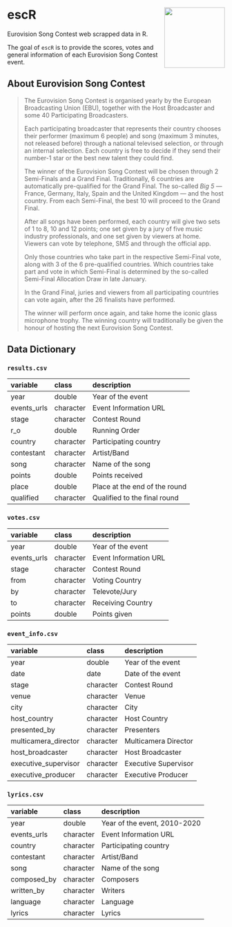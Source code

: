 # escR <a><img src='img/escR_hex.png' align="right" height="140" /></a>

Eurovision Song Contest web scrapped data in R.

The goal of `escR` is to provide the scores, votes and general information of each Eurovision Song Contest event.

## About Eurovision Song Contest

> The Eurovision Song Contest is organised yearly by the European Broadcasting Union (EBU), together with the Host Broadcaster and some 40 Participating Broadcasters. 
> 
> Each participating broadcaster that represents their country chooses their performer (maximum 6 people) and song (maximum 3 minutes, not released before) through a national televised selection, or through an internal selection. Each country is free to decide if they send their number-1 star or the best new talent they could find.
> 
> The winner of the Eurovision Song Contest will be chosen through 2 Semi-Finals and a Grand Final. Traditionally, 6 countries are automatically pre-qualified for the Grand Final. The so-called *Big 5* — France, Germany, Italy, Spain and the United Kingdom — and the host country. From each Semi-Final, the best 10 will proceed to the Grand Final.
> 
> After all songs have been performed, each country will give two sets of 1 to 8, 10 and 12 points; one set given by a jury of five music industry professionals, and one set given by viewers at home. Viewers can vote by telephone, SMS and through the official app.
> 
> Only those countries who take part in the respective Semi-Final vote, along with 3 of the 6 pre-qualified countries. Which countries take part and vote in which Semi-Final is determined by the so-called Semi-Final Allocation Draw in late January.
> 
> In the Grand Final, juries and viewers from all participating countries can vote again, after the 26 finalists have performed.
> 
> The winner will perform once again, and take home the iconic glass microphone trophy. The winning country will traditionally be given the honour of hosting the next Eurovision Song Contest.

## Data Dictionary

### `results.csv`

|variable          |class     |description |
|:-----------------|:---------|:-----------|
|year                 |double     | Year of the event |
|events_urls          |character  | Event Information URL |
|stage                |character  | Contest Round |
|r_o                  |double     | Running Order |
|country              |character  | Participating country |
|contestant           |character  | Artist/Band |
|song                 |character  | Name of the song |
|points               |double     | Points received |
|place                |double     | Place at the end of the round |
|qualified            |character  | Qualified to the final round |

### `votes.csv`

|variable          |class     |description |
|:-----------------|:---------|:-----------|
|year                 |double     | Year of the event |
|events_urls          |character  | Event Information URL |
|stage                |character  | Contest Round |
|from                 |character  | Voting Country |
|by                   |character  | Televote/Jury |
|to                   |character  | Receiving Country |
|points               |double     | Points given |

### `event_info.csv`

|variable          |class     |description |
|:-----------------|:---------|:-----------|
|year                 |double     | Year of the event |
|date                 |date       | Date of the event |
|stage                |character  | Contest Round |
|venue                |character  | Venue |
|city                 |character  | City |
|host_country         |character  | Host Country |
|presented_by         |character  | Presenters |
|multicamera_director |character  | Multicamera Director |
|host_broadcaster     |character  | Host Broadcaster |
|executive_supervisor |character  | Executive Supervisor |
|executive_producer   |character  | Executive Producer |

### `lyrics.csv`

|variable          |class     |description |
|:-----------------|:---------|:-----------|
|year                 |double     | Year of the event, 2010-2020 |
|events_urls          |character  | Event Information URL |
|country              |character  | Participating country |
|contestant           |character  | Artist/Band |
|song                 |character  | Name of the song |
|composed_by          |character  | Composers |
|written_by           |character  | Writers |
|language             |character  | Language |
|lyrics               |character  | Lyrics |
